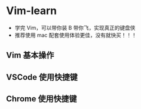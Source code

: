 # Vim-learn

- 学完 Vim，可以带你装 B 带你飞，实现真正的键盘侠
- 推荐使用 mac 配套使用体验更佳，没有就快买！！！

## Vim 基本操作

## VSCode 使用快捷键

## Chrome 使用快捷键
